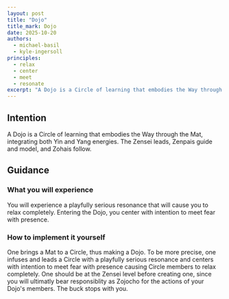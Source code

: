 ```yaml
---
layout: post
title: "Dojo"
title_mark: Dojo
date: 2025-10-20
authors:
  - michael-basil
  - kyle-ingersoll
principles:
  - relax
  - center
  - meet
  - resonate
excerpt: "A Dojo is a Circle of learning that embodies the Way through the Mat."
---
```


## Intention

A Dojo is a Circle of learning that embodies the Way through the Mat, integrating both Yin and Yang energies. The Zensei leads, Zenpais guide and model, and Zohais follow.

## Guidance

### What you will experience

You will experience a playfully serious resonance that will cause you to relax completely. Entering the Dojo, you center with intention to meet fear with presence.

### How to implement it yourself

One brings a Mat to a Circle, thus making a Dojo. To be more precise, one infuses and leads a Circle with a playfully serious resonance and centers with intention to meet fear with presence causing Circle members to relax completely. One should be at the Zensei level before creating one, since you will ultimatly bear responsiblity as Zojocho for the actions of your Dojo's members. The buck stops with you.